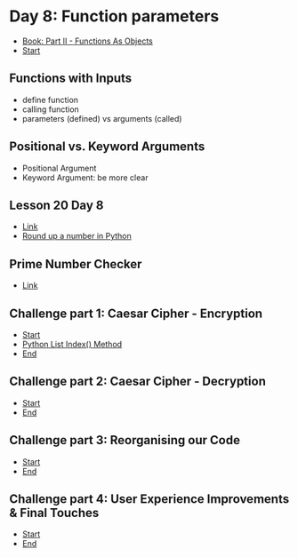 # Day 8: Function parameters
- [Book: Part II - Functions As Objects](https://learning.oreilly.com/library/view/fluent-python-2nd/9781492056348/ch07.html)
- [Start](https://replit.com/@appbrewery/day-8-start#main.py)

## Functions with Inputs
- define function
- calling function
- parameters (defined) vs arguments (called)

## Positional vs. Keyword Arguments
- Positional Argument
- Keyword Argument: be more clear

## Lesson 20 Day 8
- [Link](https://app.auditorium.ai/lesson/eelyNMYJKXeNJAbjssSEQz0m88XvnhX6/e242258e-5006-40f1-9228-8e3a8c7482cc?sl=0d712e20-d561-45cf-bfbf-c92981083867&st=z0IFbiDuWJfMR7kz7qBfuQgxDzjqkjal)
- [Round up a number in Python](https://stackoverflow.com/questions/2356501/how-do-you-round-up-a-number-in-python)

## Prime Number Checker
- [Link](https://app.auditorium.ai/lesson/eelyNMYJKXeNJAbjssSEQz0m88XvnhX6/4e31e198-3cbb-4dae-aad9-c0d99be60fa2?sl=f22c7ffe-3170-49b3-8a2b-42b8eb58b39d&st=6e7b02c8-8780-4d6c-9ed6-cf03bd13e4fa)

## Challenge part 1: Caesar Cipher - Encryption
- [Start](https://replit.com/@appbrewery/caesar-cipher-1-start#main.py)
- [Python List Index() Method](https://www.w3schools.com/python/ref_list_index.asp)
- [End](https://replit.com/@appbrewery/caesar-cipher-1-end)

## Challenge part 2: Caesar Cipher - Decryption
- [Start](https://replit.com/@appbrewery/caesar-cipher-2-start#main.py)
- [End](https://replit.com/@appbrewery/caesar-cipher-2-end)

## Challenge part 3: Reorganising our Code
- [Start](https://replit.com/@appbrewery/caesar-cipher-3-start)
- [End](https://replit.com/@appbrewery/caesar-cipher-3-end)

## Challenge part 4: User Experience Improvements & Final Touches
- [Start](https://replit.com/@appbrewery/caesar-cipher-4-start)
- [End](https://replit.com/@appbrewery/caesar-cipher-4-end#main.py)